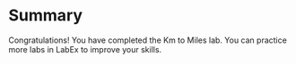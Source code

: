# Summary

Congratulations! You have completed the Km to Miles lab. You can practice more labs in LabEx to improve your skills.
